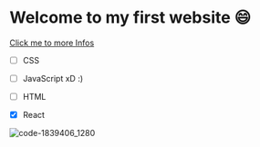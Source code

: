 # Welcome to my first website 😄


[Click me to more Infos](https://google.com)

- [ ] CSS

- [ ] JavaScript xD :)
- [ ] HTML
- [x] React

![code-1839406_1280](https://github.com/PhilZa92/First-Repository/assets/147039345/2918a8df-6388-43df-b735-b7591b94097b)
